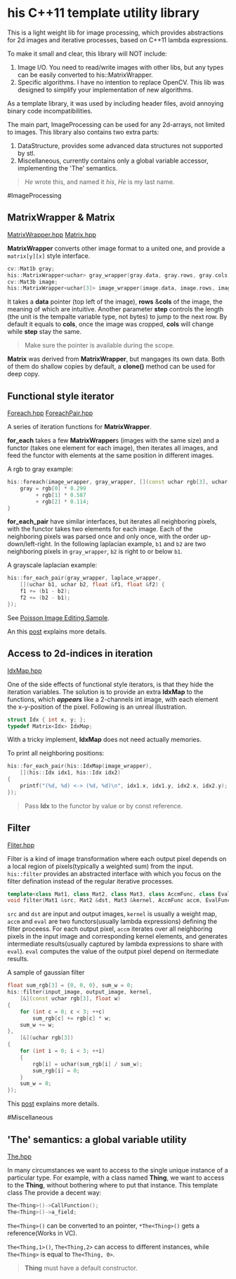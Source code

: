 his C++11 template utility library
==================================
This is a light weight lib for image processing, which provides abstractions for 2d images and iterative processes, based on C++11 lambda expressions.

To make it small and clear, this library will NOT include:

1. Image I/O. You need to read/write images with other libs, but any types can be easily converted to his::MatrixWrapper.
2. Specific algorithms.	 I have no intention to replace OpenCV. This lib was designed to simplify your implementation of new algorithms.

As a template library, it was used by including header files, avoid annoying binary code incompatibilities.

The main part, ImageProcessing can be used for any 2d-arrays, not limited to images. This library also contains two extra parts:

1. DataStructure, provides some advanced data structures not supported by stl.
2. Miscellaneous, currently contains only a global variable accessor, implementing the 'The' semantics.
 

> *He* wrote this, and named it *his*, *He* is my last name.

#ImageProcessing
## MatrixWrapper & Matrix 
[MatrixWrapper.hpp](ImageProcessing/MatrixWrapper.hpp) 
[Matrix.hpp](ImageProcessing/Matrix.hpp)

__MatrixWrapper__ converts other image format to a united one, and provide a `matrix[y][x]` style interface. 

```c++
cv::Mat1b gray;
his::MatrixWrapper<uchar> gray_wrapper(gray.data, gray.rows, gray.cols, gray.step);
cv::Mat3b image;
his::MatrixWrapper<uchar[3]> image_wrapper(image.data, image.rows, image.cols);
```

It takes a __data__ pointer (top left of the image), __rows__ &__cols__ of the image, the meaning of which are intuitive. Another parameter __step__ controls the length (the unit is the tempalte variable type, not bytes) to jump to the next row. By default it equals to __cols__, once the image was cropped, __cols__ will change while __step__ stay the same.

>Make sure the pointer is available during the scope.

__Matrix__ was derived from __MatrixWrapper__, but mangages its own data. Both of them do shallow copies by default, a __clone()__ method can be used for deep copy.

## Functional style iterator
[Foreach.hpp](ImageProcessing/Foreach.hpp)
[ForeachPair.hpp](ImageProcessing/ForeachPair.hpp)

A series of iteration functions for __MatrixWrapper__.

__for\_each__ takes a few <b>MatrixWrapper</b>s (images with the same size) and a functor (takes one element for each image), then iterates all images, and feed the functor with elements at the same position in different images.

A rgb to gray example:

```c++
his::foreach(image_wrapper, gray_wrapper, [](const uchar rgb[3], uchar &gray) {
	gray = rgb[0] * 0.299 
		 + rgb[1] * 0.587
		 + rgb[2] * 0.114;
}
```

__for\_each\_pair__ have similar interfaces, but iterates all neighboring pixels, with the functor takes two elements for each image. Each of the neighboring pixels was parsed once and only once, with the order up-down/left-right. In the following laplacian example, `b1` and `b2` are two neighboring pixels in `gray_wrapper`, `b2` is right to or below `b1`.

A grayscale laplacian example:
 
```c++
his::for_each_pair(gray_wrapper, laplace_wrapper,
	[](uchar b1, uchar b2, float &f1, float &f2) {
	f1 += (b1 - b2);
	f2 += (b2 - b1);
});
```
See [Poisson Image Editing Sample](Sample/PoissonSamples.cpp).

An this [post](http://while2.github.io/abstraction-of-iterations.html) explains more details.

## Access to 2d-indices in iteration
[IdxMap.hpp](ImageProcessing/IdxMap.hpp)

One of the side effects of functional style iterators, is that they hide the iteration variables. The solution is to provide an extra __IdxMap__ to the functions, which __*appears*__ like a 2-channels int image, with each element the x-y-position of the pixel. Following is an unreal illustration.

```c++
struct Idx { int x, y; };
typedef Matrix<Idx> IdxMap; 
```

With a tricky implement, __IdxMap__ does not need actually memories.

To print all neighboring positions:
```c++
his::for_each_pair(his::IdxMap(image_wrapper),
	[](his::Idx idx1, his::Idx idx2)
{
	printf("(%d, %d) <-> (%d, %d)\n", idx1.x, idx1.y, idx2.x, idx2.y);
});
```
> Pass __Idx__ to the functor by value or by const reference.


## Filter
[Fliter.hpp](ImageProcessing/Filter.hpp)

Filter is a kind of image transformation where each output pixel depends on a local region of pixels(typically a weighted sum) from the input. `his::filter` provides an abstracted interface with which you focus on the filter defination instead of the regular iterative processes.

```c++
template<class Mat1, class Mat2, class Mat3, class AccmFunc, class EvalFunc>
void filter(Mat1 &src, Mat2 &dst, Mat3 &kernel, AccmFunc accm, EvalFunc eval);
```

`src` and `dst` are input and output images, `kernel` is usually a weight map, `accm` and `eval` are two functors(usually lambda expressions) defining the filter proceess. For each output pixel, `accm` iterates over all neighboring pixels in the input image and corresponding kernel elements, and generates intermediate results(usually captured by lambda expressions to share with `eval`). `eval` computes the value of the output pixel depend on itermediate results. 

A sample of gaussian filter
```c++
float sum_rgb[3] = {0, 0, 0}, sum_w = 0;
his::filter(input_image, output_image, kernel,
	[&](const uchar rgb[3], float w)
{
	for (int c = 0; c < 3; ++c)
		sum_rgb[c] += rgb[c] * w;
	sum_w += w;
},
	[&](uchar rgb[3])
{
	for (int i = 0; i < 3; ++i)
	{
		rgb[i] = uchar(sum_rgb[i] / sum_w);
		sum_rgb[i] = 0;
	}
	sum_w = 0;
});
```

This [post](http://while2.github.io/abstraction-of-filter.html) explains more details.

#Miscellaneous
## 'The' semantics: a global variable utility
[The.hpp](Miscellaneous/The.hpp)

In many circumstances we want to access to the single unique instance of a particular type.
For example, with a class named __Thing__, we want to access to the __Thing__, without bothering where to put that instance.
This template class The provide a decent way:

```c++
The<Thing>()->CallFunction();
The<Thing>()->a_field;
```

`The<Thing>()` can be converted to an pointer, ```*The<Thing>()``` gets a reference(Works in VC).

`The<Thing,1>()`, `The<Thing,2>` can access to different instances, while `The<Thing>` is equal to `The<Thing, 0>`.

>__Thing__ must have a default constructor.